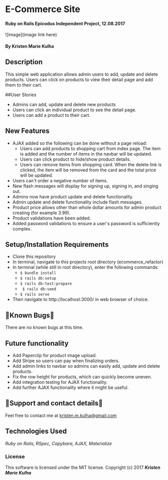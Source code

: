 # E-Commerce Site
#### Ruby on Rails Epicodus Independent Project, 12.08.2017

![image](image link here)

#### By Kristen Marie Kulha

## Description

This simple web application allows admin users to add, update and delete products. Users can click on products to view their detail page and add them to their cart.

##User Stories

* Admins can add, update and delete new products
* Users can click an individual product to see the detail page.
* Users can add a product to their cart.

## New Features

* AJAX added so the following can be done without a page reload:
  * Users can add products to shopping cart from index page. The item is added and the number of items in the navbar will be updated.
  * Users can click product to hide/show product details.
  * Users can remove items from shopping card. When the delete link is clicked, the item will be removed from the card and the total price will be updated.
* Users can't order a negative number of items.
* New flash messages will display for signing up, signing in, and singing out.
* Admins now have product update and delete functionality.
* Admin update and delete functionality include flash messages.
* Product price allows other than whole dollar amounts for admin product creating (for example 3.99).
* Product validations have been added.
* Added password validations to ensure a user's password is sufficiently complex.


## Setup/Installation Requirements
* Clone this repository
* In terminal, navigate to this projects root directory (ecommerce_refactor)
* In terminal (while still in root directory), enter the following commands:
  * ``` $ bundle install ```
  * ``` $ rails db:setup ```
  * ``` $ rails db:test:prepare ```
  * ``` $ rails db:seed```
  * ``` $ rails serve ```
* Then navigate to http://localhost:3000/ in web browser of choice.



## 🐛Known Bugs🐛

There are no known bugs at this time.

## Future functionality

* Add Paperclip for product image upload.
* Add Stripe so users can pay when finalizing orders.
* Add admin links to navbar so admins can easily add, update and delete products.
* Fix the row height for products, which can quickly become uneven.
* Add integration testing for AJAX functionality.
* Add further AJAX functionality where it might be useful.

## 📧Support and contact details📧

Feel free to contact me at kristen.m.kulha@gmail.com

## Technologies Used

_Ruby on Rails, RSpec, Capybara, AJAX, Materialize_

### License

This software is licensed under the MIT license.
Copyright (c) 2017 **_Kristen Marie Kulha_**
